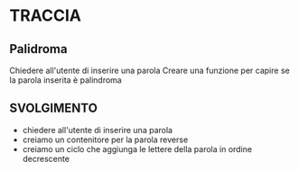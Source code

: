 # TRACCIA

## Palidroma

Chiedere all'utente di inserire una parola
Creare una funzione per capire se la parola inserita è palindroma

## SVOLGIMENTO

- chiedere all'utente di inserire una parola
- creiamo un contenitore per la parola reverse
- creiamo un ciclo che aggiunga le lettere della parola in ordine decrescente
